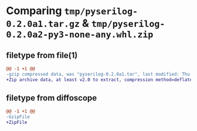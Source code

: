 # Comparing `tmp/pyserilog-0.2.0a1.tar.gz` & `tmp/pyserilog-0.2.0a2-py3-none-any.whl.zip`

## filetype from file(1)

```diff
@@ -1 +1 @@
-gzip compressed data, was "pyserilog-0.2.0a1.tar", last modified: Thu Apr  4 13:19:58 2024, max compression
+Zip archive data, at least v2.0 to extract, compression method=deflate
```

## filetype from diffoscope

```diff
@@ -1 +1 @@
-GzipFile
+ZipFile
```

